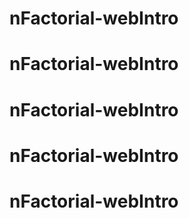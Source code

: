 # nFactorial-webIntro
# nFactorial-webIntro
# nFactorial-webIntro
# nFactorial-webIntro
# nFactorial-webIntro
